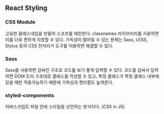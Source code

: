 ## React Styling

### CSS Module
고유한 클래스네임을 만들어 스코프를 제한한다.
classnames 라이브러리를 사용하면 이를 더욱 편하게 지정할 수 있다.
가독성이 떨어질 수 있는 문제는 Sass, LESS, Stylus 등의 CSS 전처리가 도구를 이용하면 해결할 수 있다.

### Sass
Sass를 사용하면 감싸인 구조로 코드를 보기 좋게 입력할 수 있다.
코드를 감싸서 입력하면 DOM 트리 구조대로 클래스를 작성할 수 있고,
특정 클래스가 특정 클래스 내부에 있을 때만 적용가능하기 때문에 가독성과 편리함도 높여준다.

### styled-components
자바스크립트 파일 안에 스타일을 선언하는 방식이다. (CSS in JS)
